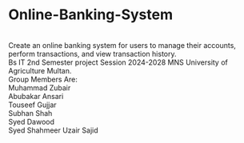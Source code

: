 # Online-Banking-System
<br>
Create an online banking system for users to  manage their accounts, perform  transactions, and view transaction history.
<br>
Bs IT 2nd Semester project Session 2024-2028 MNS University of Agriculture Multan.
<br>
Group Members Are:
<br>
Muhammad Zubair
<br>
Abubakar Ansari
<br>
Touseef Gujjar
<br>
Subhan Shah
<br>
Syed Dawood
<br>
Syed Shahmeer 
Uzair Sajid

